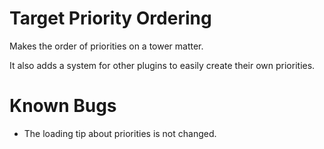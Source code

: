 # Target Priority Ordering

Makes the order of priorities on a tower matter.

It also adds a system for other plugins to easily create their own priorities.

# Known Bugs

* The loading tip about priorities is not changed.
